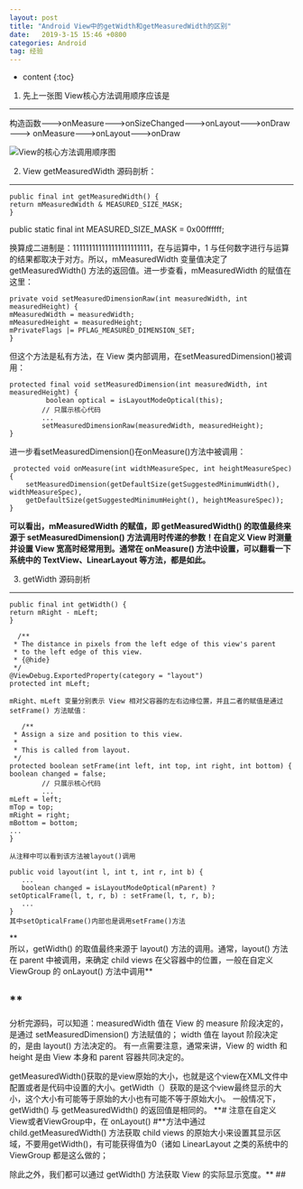```yaml
---
layout: post
title: "Android View中的getWidth和getMeasuredWidth的区别"
date:   2019-3-15 15:46 +0800
categories: Android
tag: 经验
---
```


* content
{:toc}



1. 先上一张图 View核心方法调用顺序应该是
-----------------------------------------
构造函数——->onMeasure——->onSizeChanged——->onLayout——->onDraw——-> onMeasure——->onLayout——->onDraw 

![View的核心方法调用顺序图](https://i.imgur.com/f3JwZGD.jpg)

 
2. View getMeasuredWidth 源码剖析：
-----------------------------------------
    public final int getMeasuredWidth() {
    return mMeasuredWidth & MEASURED_SIZE_MASK;
    }

public static final int MEASURED_SIZE_MASK = 0x00ffffff;

换算成二进制是：111111111111111111111111，在与运算中，1 与任何数字进行与运算的结果都取决于对方。所以，mMeasuredWidth 变量值决定了 getMeasuredWidth() 方法的返回值。进一步查看，mMeasuredWidth 的赋值在这里：

    
    private void setMeasuredDimensionRaw(int measuredWidth, int measuredHeight) {
    mMeasuredWidth = measuredWidth;
    mMeasuredHeight = measuredHeight;
    mPrivateFlags |= PFLAG_MEASURED_DIMENSION_SET;
    }

但这个方法是私有方法，在 View 类内部调用，在setMeasuredDimension()被调用：
    
    protected final void setMeasuredDimension(int measuredWidth, int measuredHeight) {
   			 boolean optical = isLayoutModeOptical(this);
		    // 只展示核心代码
		    ...
  			setMeasuredDimensionRaw(measuredWidth, measuredHeight);
    }

进一步看setMeasuredDimension()在onMeasure()方法中被调用：

     protected void onMeasure(int widthMeasureSpec, int heightMeasureSpec) {
    	setMeasuredDimension(getDefaultSize(getSuggestedMinimumWidth(), widthMeasureSpec),
    	getDefaultSize(getSuggestedMinimumHeight(), heightMeasureSpec));
    }

**可以看出，mMeasuredWidth 的赋值，即 getMeasuredWidth() 的取值最终来源于 setMeasuredDimension() 方法调用时传递的参数！在自定义 View 时测量并设置 View 宽高时经常用到。通常在 onMeasure() 方法中设置，可以翻看一下系统中的 TextView、LinearLayout 等方法，都是如此。**

3. getWidth 源码剖析
-------------------------
    public final int getWidth() {
    return mRight - mLeft;
    }
    
      /**
     * The distance in pixels from the left edge of this view's parent
     * to the left edge of this view.
     * {@hide}
     */
    @ViewDebug.ExportedProperty(category = "layout")
    protected int mLeft;
    
    mRight、mLeft 变量分别表示 View 相对父容器的左右边缘位置，并且二者的赋值是通过 setFrame() 方法赋值：
    
       /**
     * Assign a size and position to this view.
     *
     * This is called from layout.
     */
    protected boolean setFrame(int left, int top, int right, int bottom) {
    boolean changed = false;
    		// 只展示核心代码
    		...
    mLeft = left;
    mTop = top;
    mRight = right;
    mBottom = bottom;
    ...
    }
    
    从注释中可以看到该方法被layout()调用
    
    public void layout(int l, int t, int r, int b) {
       ... 
       boolean changed = isLayoutModeOptical(mParent) ?
    setOpticalFrame(l, t, r, b) : setFrame(l, t, r, b);
       ...
    }
    其中setOpticalFrame()内部也是调用setFrame()方法
**    
所以，getWidth() 的取值最终来源于 layout() 方法的调用。通常，layout() 方法在 parent 中被调用，来确定 child views 在父容器中的位置，一般在自定义 ViewGroup 的 onLayout() 方法中调用**

## **
分析完源码，可以知道：measuredWidth 值在 View 的 measure 阶段决定的，是通过 setMeasuredDimension() 方法赋值的；
width 值在 layout 阶段决定的，是由 layout() 方法决定的。
有一点需要注意，通常来讲，View 的 width 和 height 是由 View 本身和 parent 容器共同决定的。

getMeasuredWidth()获取的是view原始的大小，也就是这个view在XML文件中配置或者是代码中设置的大小。getWidth（）获取的是这个view最终显示的大小，这个大小有可能等于原始的大小也有可能不等于原始大小。
一般情况下，getWidth() 与 getMeasuredWidth() 的返回值是相同的。
**# 注意在自定义View或者ViewGroup中，在 onLayout()  #**方法中通过 child.getMeasuredWidth() 方法获取 child views 的原始大小来设置其显示区域，不要用getWidth()，有可能获得值为0（诸如 LinearLayout 之类的系统中的 ViewGroup 都是这么做的；

除此之外，我们都可以通过 getWidth() 方法获取 View 的实际显示宽度。** ##





